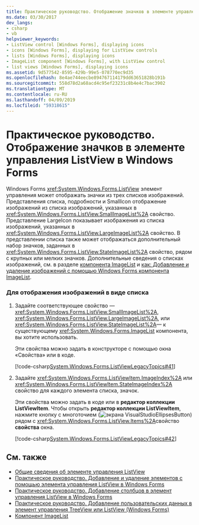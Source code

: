 ```yaml
---
title: Практическое руководство. Отображение значков в элементе управления ListView в Windows Forms
ms.date: 03/30/2017
dev_langs:
- csharp
- vb
helpviewer_keywords:
- ListView control [Windows Forms], displaying icons
- icons [Windows Forms], displaying for ListView controls
- lists [Windows Forms], displaying icons
- ImageList component [Windows Forms], with ListView control
- list views [Windows Forms], displaying icons
ms.assetid: 9d577542-8595-429b-99e5-078770ec9d35
ms.openlocfilehash: 8e4ae744eecbe894767114179dd63651828b191b
ms.sourcegitcommit: 558d78d2a68acd4c95ef23231c8b4e4c7bac3902
ms.translationtype: MT
ms.contentlocale: ru-RU
ms.lasthandoff: 04/09/2019
ms.locfileid: "59318615"
---
```

# <a name="how-to-display-icons-for-the-windows-forms-listview-control"></a>Практическое руководство. Отображение значков в элементе управления ListView в Windows Forms
Windows Forms <xref:System.Windows.Forms.ListView> элемент управления может отображать значки из трех списков изображений. Представления списка, подробности и SmallIcon отображение изображений из списка изображений, указанных в <xref:System.Windows.Forms.ListView.SmallImageList%2A> свойство. Представление LargeIcon показывает изображения из списка изображений, указанных в <xref:System.Windows.Forms.ListView.LargeImageList%2A> свойство. В представлении списка также может отображаться дополнительный набор значков, заданных в <xref:System.Windows.Forms.ListView.StateImageList%2A> свойство, рядом с крупных или мелких значков. Дополнительные сведения о списках изображений, см. в разделе [компонента ImageList](imagelist-component-windows-forms.md) и [как: Добавление и удаление изображений с помощью Windows Forms компонента ImageList](how-to-add-or-remove-images-with-the-windows-forms-imagelist-component.md).  
  
### <a name="to-display-images-in-a-list-view"></a>Для отображения изображений в виде списка  
  
1. Задайте соответствующее свойство —<xref:System.Windows.Forms.ListView.SmallImageList%2A>, <xref:System.Windows.Forms.ListView.LargeImageList%2A>, или <xref:System.Windows.Forms.ListView.StateImageList%2A>— к существующему <xref:System.Windows.Forms.ImageList> компонента, вы хотите использовать.  
  
     Эти свойства можно задать в конструкторе с помощью окна «Свойства» или в коде.  
  
     [!code-csharp[System.Windows.Forms.ListViewLegacyTopics#41](~/samples/snippets/csharp/VS_Snippets_Winforms/System.Windows.Forms.ListViewLegacyTopics/CS/Class1.cs#41)]
       
  
2. Задайте <xref:System.Windows.Forms.ListViewItem.ImageIndex%2A> или <xref:System.Windows.Forms.ListViewItem.StateImageIndex%2A> свойство для каждого элемента списка, значок.  
  
     Эти свойства можно задать в коде или в **редактор коллекции ListViewItem**. Чтобы открыть **редактор коллекции ListViewItem**, нажмите кнопку с многоточием (![экрана VisualStudioEllipsesButton](../media/vbellipsesbutton.png "vbEllipsesButton")) рядом с <xref:System.Windows.Forms.ListView.Items%2A>свойство **свойства** окна.  
  
     [!code-csharp[System.Windows.Forms.ListViewLegacyTopics#42](~/samples/snippets/csharp/VS_Snippets_Winforms/System.Windows.Forms.ListViewLegacyTopics/CS/Class1.cs#42)]
       
  
## <a name="see-also"></a>См. также

- [Общие сведения об элементе управления ListView](listview-control-overview-windows-forms.md)
- [Практическое руководство. Добавление и удаление элементов с помощью элемента управления ListView в Windows Forms](how-to-add-and-remove-items-with-the-windows-forms-listview-control.md)
- [Практическое руководство. Добавление столбцов в элемент управления ListView в Windows Forms](how-to-add-columns-to-the-windows-forms-listview-control.md)
- [Практическое руководство. Добавление пользовательских данных в элемент управления TreeView или ListView (Windows Forms)](add-custom-information-to-a-treeview-or-listview-control-wf.md)
- [Компонент ImageList](imagelist-component-windows-forms.md)
